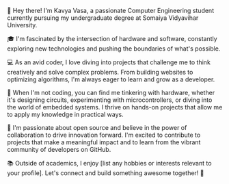 
👋 Hey there! I'm Kavya Vasa, a passionate Computer Engineering student currently pursuing my undergraduate degree at Somaiya Vidyavihar University. 

🎓 I'm fascinated by the intersection of hardware and software, constantly exploring new technologies and pushing the boundaries of what's possible.

💻 As an avid coder, I love diving into projects that challenge me to think creatively and solve complex problems. From building websites to optimizing algorithms, I'm always eager to learn and grow as a developer.

🔧 When I'm not coding, you can find me tinkering with hardware, whether it's designing circuits, experimenting with microcontrollers, or diving into the world of embedded systems. I thrive on hands-on projects that allow me to apply my knowledge in practical ways.

🌟 I'm passionate about open source and believe in the power of collaboration to drive innovation forward. I'm excited to contribute to projects that make a meaningful impact and to learn from the vibrant community of developers on GitHub.

📚 Outside of academics, I enjoy [list any hobbies or interests relevant to your profile]. Let's connect and build something awesome together! 🚀

